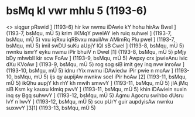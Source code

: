 # bsMq kI vwr mhlu 5 (1193-6)

<> siqgur pRswid ] (1193-6)
hir kw nwmu iDAwie kY hohu hirAw BweI ] (1193-7, bsMqu, mÚ 5)
krim ilKMqY pweIAY ieh ruiq suhweI ] (1193-7, bsMqu, mÚ 5)
vxu iqRxu iqRBvxu mauilAw AMimRq Plu pweI ] (1193-7, bsMqu, mÚ 5)
imil swDU suKu aUpjY lQI sB CweI ] (1193-8, bsMqu, mÚ 5)
nwnku ismrY eyku nwmu iPir bhuiV n DweI ]1] (1193-8, bsMqu, mÚ 5)
pMjy bDy mhwblI kir scw FoAw ] (1193-9, bsMqu, mÚ 5)
Awpxy crx jpwieAnu ivic dXu KVoAw ] (1193-9, bsMqu, mÚ 5)
rog sog siB imit gey inq nvw inroAw ] (1193-10, bsMqu, mÚ 5)
idnu rYix nwmu iDAwiedw iPir pwie n moAw ] (1193-10, bsMqu, mÚ 5)
ijs qy aupijAw nwnkw soeI iPir hoAw ]2] (1193-11, bsMqu, mÚ 5)
ikQhu aupjY kh rhY kh mwih smwvY ] (1193-11, bsMqu, mÚ 5)
jIA jMq siB Ksm ky kauxu kImiq pwvY ] (1193-11, bsMqu, mÚ 5)
khin iDAwiein suxin inq sy Bgq suhwvY ] (1193-12, bsMqu, mÚ 5)
Agmu Agocru swihbo dUsru lvY n lwvY ] (1193-12, bsMqu, mÚ 5)
scu pUrY guir aupdyisAw nwnku suxwvY ]3]1] (1193-13, bsMqu, mÚ 5)
